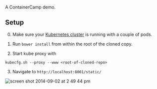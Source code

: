 A ContainerCamp demo.

## Setup

0. Make sure your [Kubernetes cluster][kubesetup] is running 
with a couple of pods.

1. Run `bower install` from within the root of the cloned copy.

2. Start kube proxy with 

  `kubecfg.sh --proxy --www <root-of-cloned-repo>`

3. Navigate to `http://localhost:8001/static/`
  
  ![screen shot 2014-09-02 at 2 49 44 pm][screenshot]


[kubesetup]: https://github.com/GoogleCloudPlatform/kubernetes/blob/master/docs/getting-started-guides/gce.md "Kubernetes setup on GCE"
[screenshot]: https://cloud.githubusercontent.com/assets/25405/4119218/f0797dac-32a8-11e4-80ae-51aa8ccf9704.png
